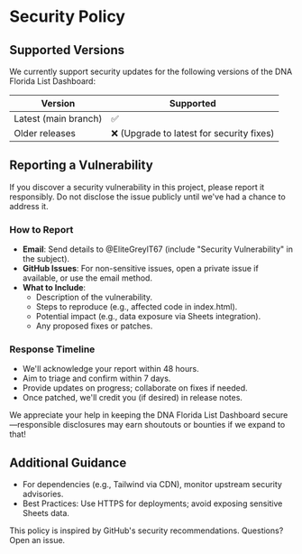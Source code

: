 # Security Policy

## Supported Versions

We currently support security updates for the following versions of the DNA Florida List Dashboard:

| Version | Supported          |
| ------- | ------------------ |
| Latest (main branch) | ✅                 |
| Older releases      | ❌ (Upgrade to latest for security fixes) |

## Reporting a Vulnerability

If you discover a security vulnerability in this project, please report it responsibly. Do not disclose the issue publicly until we've had a chance to address it.

### How to Report
- **Email**: Send details to @EliteGreylT67 (include "Security Vulnerability" in the subject).
- **GitHub Issues**: For non-sensitive issues, open a private issue if available, or use the email method.
- **What to Include**: 
  - Description of the vulnerability.
  - Steps to reproduce (e.g., affected code in index.html).
  - Potential impact (e.g., data exposure via Sheets integration).
  - Any proposed fixes or patches.

### Response Timeline
- We'll acknowledge your report within 48 hours.
- Aim to triage and confirm within 7 days.
- Provide updates on progress; collaborate on fixes if needed.
- Once patched, we'll credit you (if desired) in release notes.

We appreciate your help in keeping the DNA Florida List Dashboard secure—responsible disclosures may earn shoutouts or bounties if we expand to that!

## Additional Guidance
- For dependencies (e.g., Tailwind via CDN), monitor upstream security advisories.
- Best Practices: Use HTTPS for deployments; avoid exposing sensitive Sheets data.

This policy is inspired by GitHub's security recommendations. Questions? Open an issue.